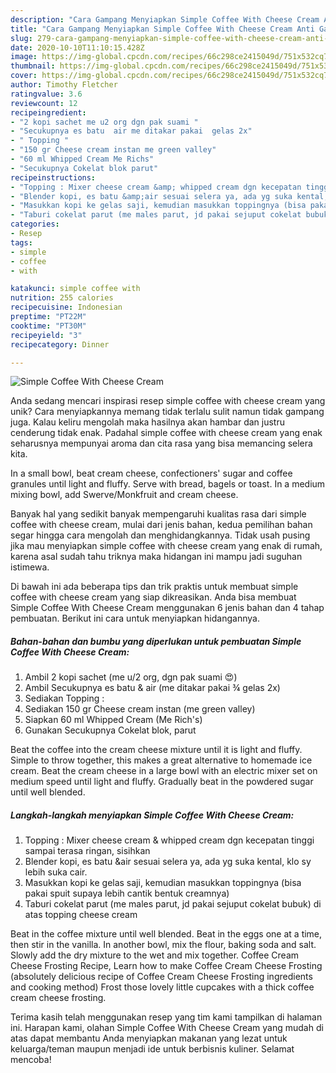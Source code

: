 ```yaml
---
description: "Cara Gampang Menyiapkan Simple Coffee With Cheese Cream Anti Gagal"
title: "Cara Gampang Menyiapkan Simple Coffee With Cheese Cream Anti Gagal"
slug: 279-cara-gampang-menyiapkan-simple-coffee-with-cheese-cream-anti-gagal
date: 2020-10-10T11:10:15.428Z
image: https://img-global.cpcdn.com/recipes/66c298ce2415049d/751x532cq70/simple-coffee-with-cheese-cream-foto-resep-utama.jpg
thumbnail: https://img-global.cpcdn.com/recipes/66c298ce2415049d/751x532cq70/simple-coffee-with-cheese-cream-foto-resep-utama.jpg
cover: https://img-global.cpcdn.com/recipes/66c298ce2415049d/751x532cq70/simple-coffee-with-cheese-cream-foto-resep-utama.jpg
author: Timothy Fletcher
ratingvalue: 3.6
reviewcount: 12
recipeingredient:
- "2 kopi sachet me u2 org dgn pak suami "
- "Secukupnya es batu  air me ditakar pakai  gelas 2x"
- " Topping "
- "150 gr Cheese cream instan me green valley"
- "60 ml Whipped Cream Me Richs"
- "Secukupnya Cokelat blok parut"
recipeinstructions:
- "Topping : Mixer cheese cream &amp; whipped cream dgn kecepatan tinggi sampai terasa ringan, sisihkan"
- "Blender kopi, es batu &amp;air sesuai selera ya, ada yg suka kental, klo sy lebih suka cair."
- "Masukkan kopi ke gelas saji, kemudian masukkan toppingnya (bisa pakai spuit supaya lebih cantik bentuk creamnya)"
- "Taburi cokelat parut (me males parut, jd pakai sejuput cokelat bubuk) di atas topping cheese cream"
categories:
- Resep
tags:
- simple
- coffee
- with

katakunci: simple coffee with 
nutrition: 255 calories
recipecuisine: Indonesian
preptime: "PT22M"
cooktime: "PT30M"
recipeyield: "3"
recipecategory: Dinner

---
```



![Simple Coffee With Cheese Cream](https://img-global.cpcdn.com/recipes/66c298ce2415049d/751x532cq70/simple-coffee-with-cheese-cream-foto-resep-utama.jpg)

Anda sedang mencari inspirasi resep simple coffee with cheese cream yang unik? Cara menyiapkannya memang tidak terlalu sulit namun tidak gampang juga. Kalau keliru mengolah maka hasilnya akan hambar dan justru cenderung tidak enak. Padahal simple coffee with cheese cream yang enak seharusnya mempunyai aroma dan cita rasa yang bisa memancing selera kita.

In a small bowl, beat cream cheese, confectioners&#39; sugar and coffee granules until light and fluffy. Serve with bread, bagels or toast. In a medium mixing bowl, add Swerve/Monkfruit and cream cheese.

Banyak hal yang sedikit banyak mempengaruhi kualitas rasa dari simple coffee with cheese cream, mulai dari jenis bahan, kedua pemilihan bahan segar hingga cara mengolah dan menghidangkannya. Tidak usah pusing jika mau menyiapkan simple coffee with cheese cream yang enak di rumah, karena asal sudah tahu triknya maka hidangan ini mampu jadi suguhan istimewa.


Di bawah ini ada beberapa tips dan trik praktis untuk membuat simple coffee with cheese cream yang siap dikreasikan. Anda bisa membuat Simple Coffee With Cheese Cream menggunakan 6 jenis bahan dan 4 tahap pembuatan. Berikut ini cara untuk menyiapkan hidangannya.

<!--inarticleads1-->

##### Bahan-bahan dan bumbu yang diperlukan untuk pembuatan Simple Coffee With Cheese Cream:

1. Ambil 2 kopi sachet (me u/2 org, dgn pak suami 😍)
1. Ambil Secukupnya es batu &amp; air (me ditakar pakai ¾ gelas 2x)
1. Sediakan  Topping :
1. Sediakan 150 gr Cheese cream instan (me green valley)
1. Siapkan 60 ml Whipped Cream (Me Rich&#39;s)
1. Gunakan Secukupnya Cokelat blok, parut


Beat the coffee into the cream cheese mixture until it is light and fluffy. Simple to throw together, this makes a great alternative to homemade ice cream. Beat the cream cheese in a large bowl with an electric mixer set on medium speed until light and fluffy. Gradually beat in the powdered sugar until well blended. 

<!--inarticleads2-->

##### Langkah-langkah menyiapkan Simple Coffee With Cheese Cream:

1. Topping : Mixer cheese cream &amp; whipped cream dgn kecepatan tinggi sampai terasa ringan, sisihkan
1. Blender kopi, es batu &amp;air sesuai selera ya, ada yg suka kental, klo sy lebih suka cair.
1. Masukkan kopi ke gelas saji, kemudian masukkan toppingnya (bisa pakai spuit supaya lebih cantik bentuk creamnya)
1. Taburi cokelat parut (me males parut, jd pakai sejuput cokelat bubuk) di atas topping cheese cream


Beat in the coffee mixture until well blended. Beat in the eggs one at a time, then stir in the vanilla. In another bowl, mix the flour, baking soda and salt. Slowly add the dry mixture to the wet and mix together. Coffee Cream Cheese Frosting Recipe, Learn how to make Coffee Cream Cheese Frosting (absolutely delicious recipe of Coffee Cream Cheese Frosting ingredients and cooking method) Frost those lovely little cupcakes with a thick coffee cream cheese frosting. 

Terima kasih telah menggunakan resep yang tim kami tampilkan di halaman ini. Harapan kami, olahan Simple Coffee With Cheese Cream yang mudah di atas dapat membantu Anda menyiapkan makanan yang lezat untuk keluarga/teman maupun menjadi ide untuk berbisnis kuliner. Selamat mencoba!
